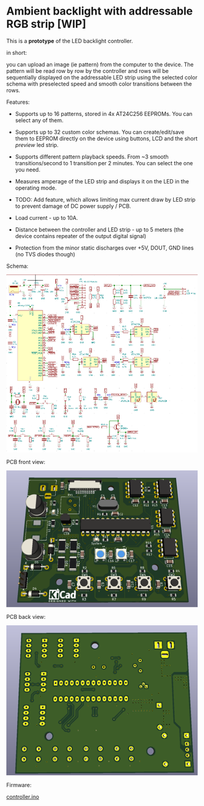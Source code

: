 # Ambient backlight with addressable RGB strip [WIP]

This is a **prototype** of the LED backlight controller.

in short:

you can upload an image (ie pattern) from the computer to the device. The pattern will be read row by row by the controller and rows will be sequentially displayed on the addressable LED strip using the selected color schema with preselected speed and smooth color transitions between the rows.

Features:

- Supports up to 16 patterns, stored in 4x AT24C256 EEPROMs. You can select any of them.
- Supports up to 32 custom color schemas. You can create/edit/save them to EEPROM directly on the device using buttons, LCD and the short *preview* led strip.
- Supports different pattern playback speeds. From ~3 smooth transitions/second to 1 transition per 2 minutes. You can select the one you need.
- Measures amperage of the LED strip and displays it on the LED in the operating mode. 
- TODO: Add feature, which allows limiting max current draw by LED strip to prevent damage of DC power supply / PCB.

- Load current - up to 10A.
- Distance between the controller and LED strip - up to 5 meters (the device contains repeater of the output digital signal)
- Protection from the minor static discharges over +5V, DOUT, GND lines (no TVS diodes though)

Schema:

![alt text](https://github.com/RRomaNN/ambient-rgb-led/blob/main/readme/schema.png?raw=true)

PCB front view:

![alt text](https://github.com/RRomaNN/ambient-rgb-led/blob/main/readme/pcb_front.png?raw=true)

PCB back view:

![alt text](https://github.com/RRomaNN/ambient-rgb-led/blob/main/readme/pcb_back.png?raw=true)

Firmware:

[controller.ino](https://github.com/RRomaNN/ambient-rgb-led/blob/main/controller_c/controller.ino)



